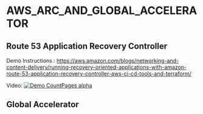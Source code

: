 # AWS_ARC_AND_GLOBAL_ACCELERATOR

## Route 53 Application Recovery Controller

Demo Instructions : https://aws.amazon.com/blogs/networking-and-content-delivery/running-recovery-oriented-applications-with-amazon-route-53-application-recovery-controller-aws-ci-cd-tools-and-terraform/

Video:
[![Demo CountPages alpha](https://share.gifyoutube.com/KzB6Gb.gif)](https://www.youtube.com/watch?v=ek1j272iAmc)

## Global Accelerator

